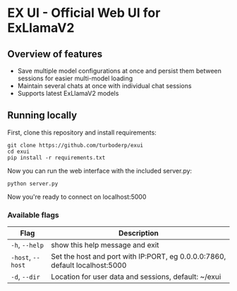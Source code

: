 # EX UI - Official Web UI for ExLlamaV2

## Overview of features

- Save multiple model configurations at once and persist them between sessions for easier multi-model loading
- Maintain several chats at once with individual chat sessions
- Supports latest ExLlamaV2 models

## Running locally

First, clone this repository and install requirements:

```
git clone https://github.com/turboderp/exui
cd exui
pip install -r requirements.txt
```

Now you can run the web interface with the included server.py:

```
python server.py
```

Now you're ready to connect on localhost:5000

### Available flags

| Flag              | Description                                                                 |
| ----------------- | --------------------------------------------------------------------------- |
| `-h`, `--help`    | show this help message and exit                                             |
| `-host`, `--host` | Set the host and port with IP:PORT, eg 0.0.0.0:7860, default localhost:5000 |
| `-d`, `--dir`     | Location for user data and sessions, default: ~/exui                        |
